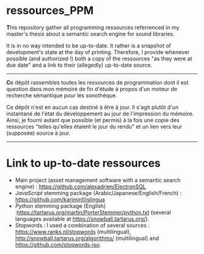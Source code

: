 # ressources_PPM
**T**his repository gather all programming ressources referrenced in my master's thesis about a semantic search engine for sound libraries.

It is in no way intended to be up-to-date. It rather is a snapshot of development's state at the day of printing. Therefore, I provide whenever possible (and authorized !) both a copy of the ressources "as they were at due date" and a link to their (allegedly) up-to-date source.

----

**C**e dépôt rassembles toutes les ressources de programmation dont il est question dans mon mémoire de fin d'étude à propos d'un moteur de recherche sémantique pour les sonothèque.

Ce dépôt n'est en aucun cas destiné à être à jour. Il s'agit plutôt d'un instantané de l'état du développement au jour de l'impression du mémoire. Ainsi, je fourni autant que possible (et permis) à la fois une copie des ressources "telles qu'elles étaient le jour du rendu" et un lien vers leur (supposée) source à jour.

---

# Link to up-to-date ressources

 - Main project (asset management software with a semantic search engine) : https://github.com/alexadrien/ElectronSQL
 - _JavaScript_ stemming package (Arabic/Japanese/English/French) : https://github.com/kariminf/jslingua
 - _Python_ stemming package (English) :https://tartarus.org/martin/PorterStemmer/python.txt (several languages available at https://snowball.tartarus.org/).
 - Stopwords : I used a combination of several sources : https://www.ranks.nl/stopwords (multilingual), http://snowball.tartarus.org/algorithms/ (multilingual) and https://github.com/stopwords-iso.
